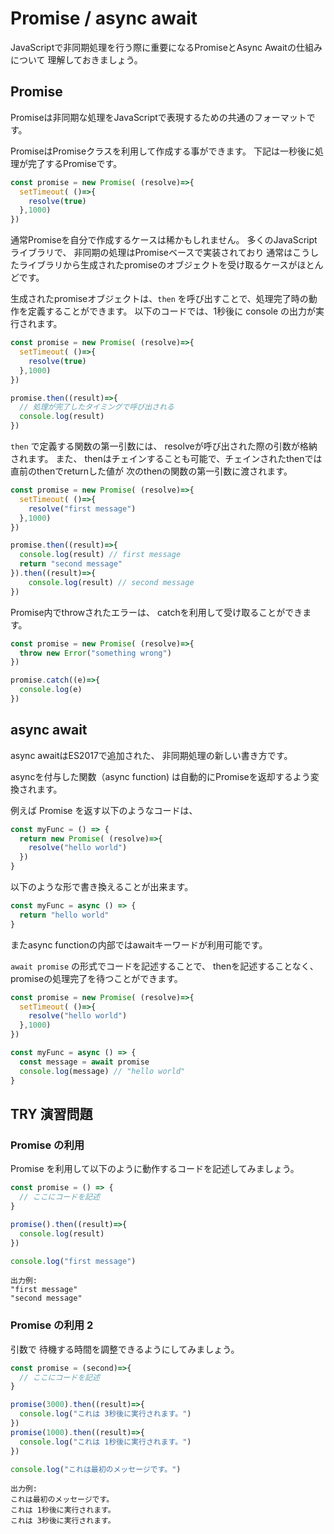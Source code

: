 # Promise / async await

JavaScriptで非同期処理を行う際に重要になるPromiseとAsync Awaitの仕組みについて
理解しておきましょう。

## Promise

Promiseは非同期な処理をJavaScriptで表現するための共通のフォーマットです。

PromiseはPromiseクラスを利用して作成する事ができます。
下記は一秒後に処理が完了するPromiseです。

```js 
const promise = new Promise( (resolve)=>{
  setTimeout( ()=>{
    resolve(true)
  },1000)
})
```

通常Promiseを自分で作成するケースは稀かもしれません。
多くのJavaScriptライブラリで、 非同期の処理はPromiseベースで実装されており 
通常はこうしたライブラリから生成されたpromiseのオブジェクトを受け取るケースがほとんどです。

生成されたpromiseオブジェクトは、`then` を呼び出すことで、処理完了時の動作を定義することができます。
以下のコードでは、1秒後に console の出力が実行されます。

```js
const promise = new Promise( (resolve)=>{
  setTimeout( ()=>{
    resolve(true)
  },1000)
})

promise.then((result)=>{
  // 処理が完了したタイミングで呼び出される
  console.log(result)
})
```

`then` で定義する関数の第一引数には、 resolveが呼び出された際の引数が格納されます。
また、 thenはチェインすることも可能で、チェインされたthenでは直前のthenでreturnした値が
次のthenの関数の第一引数に渡されます。

```js
const promise = new Promise( (resolve)=>{
  setTimeout( ()=>{
    resolve("first message")
  },1000)
})

promise.then((result)=>{
  console.log(result) // first message
  return "second message" 
}).then((result)=>{
    console.log(result) // second message
})
```

Promise内でthrowされたエラーは、 catchを利用して受け取ることができます。

```js
const promise = new Promise( (resolve)=>{
  throw new Error("something wrong")
})

promise.catch((e)=>{
  console.log(e)
})
```

## async await 

async awaitはES2017で追加された、 非同期処理の新しい書き方です。

asyncを付与した関数（async function) は自動的にPromiseを返却するよう変換されます。

例えば Promise を返す以下のようなコードは、

```js
const myFunc = () => {
  return new Promise( (resolve)=>{
    resolve("hello world")
  })
}
```

以下のような形で書き換えることが出来ます。

```js
const myFunc = async () => {
  return "hello world"
}

```

またasync functionの内部ではawaitキーワードが利用可能です。

`await promise` の形式でコードを記述することで、 thenを記述することなく、 
promiseの処理完了を待つことができます。

```js
const promise = new Promise( (resolve)=>{
  setTimeout( ()=>{
    resolve("hello world")
  },1000)
})

const myFunc = async () => {
  const message = await promise
  console.log(message) // "hello world"
}
```


## TRY 演習問題

### Promise の利用

Promise を利用して以下のように動作するコードを記述してみましょう。

```js
const promise = () => {
  // ここにコードを記述
}

promise().then((result)=>{
  console.log(result)
})

console.log("first message") 
```

```text
出力例:
"first message"
"second message"
```

### Promise の利用 2

引数で 待機する時間を調整できるようにしてみましょう。

```js
const promise = (second)=>{
  // ここにコードを記述
}

promise(3000).then((result)=>{
  console.log("これは 3秒後に実行されます。")
})
promise(1000).then((result)=>{
  console.log("これは 1秒後に実行されます。")
})

console.log("これは最初のメッセージです。") 
```

```text
出力例:
これは最初のメッセージです。
これは 1秒後に実行されます。
これは 3秒後に実行されます。
```
